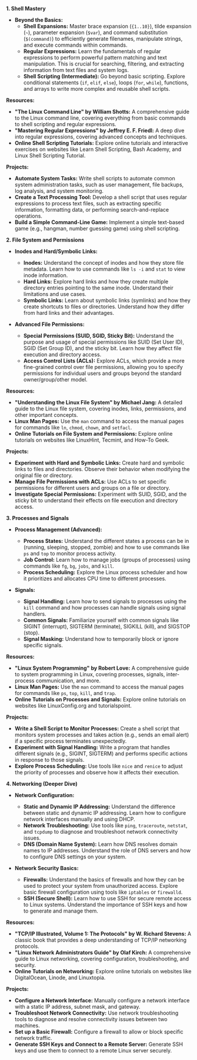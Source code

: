 **1. Shell Mastery**

* **Beyond the Basics:**
    * **Shell Expansions:** Master brace expansion (`{1..10}`), tilde expansion (`~`), parameter expansion (`$var`), and command substitution (`$(command)`) to efficiently generate filenames, manipulate strings, and execute commands within commands.
    * **Regular Expressions:** Learn the fundamentals of regular expressions to perform powerful pattern matching and text manipulation. This is crucial for searching, filtering, and extracting information from text files and system logs.
    * **Shell Scripting (Intermediate):**  Go beyond basic scripting. Explore conditional statements (`if`, `elif`, `else`), loops (`for`, `while`), functions, and arrays to write more complex and reusable shell scripts.

**Resources:**

* **"The Linux Command Line" by William Shotts:** A comprehensive guide to the Linux command line, covering everything from basic commands to shell scripting and regular expressions.
* **"Mastering Regular Expressions" by Jeffrey E. F. Friedl:** A deep dive into regular expressions, covering advanced concepts and techniques.
* **Online Shell Scripting Tutorials:** Explore online tutorials and interactive exercises on websites like Learn Shell Scripting, Bash Academy, and Linux Shell Scripting Tutorial.

**Projects:**

* **Automate System Tasks:** Write shell scripts to automate common system administration tasks, such as user management, file backups, log analysis, and system monitoring.
* **Create a Text Processing Tool:** Develop a shell script that uses regular expressions to process text files, such as extracting specific information, formatting data, or performing search-and-replace operations.
* **Build a Simple Command-Line Game:** Implement a simple text-based game (e.g., hangman, number guessing game) using shell scripting.


**2. File System and Permissions**

* **Inodes and Hard/Symbolic Links:**
    * **Inodes:**  Understand the concept of inodes and how they store file metadata. Learn how to use commands like `ls -i` and `stat` to view inode information.
    * **Hard Links:**  Explore hard links and how they create multiple directory entries pointing to the same inode. Understand their limitations and use cases.
    * **Symbolic Links:**  Learn about symbolic links (symlinks) and how they create shortcuts to files or directories. Understand how they differ from hard links and their advantages.

* **Advanced File Permissions:**
    * **Special Permissions (SUID, SGID, Sticky Bit):**  Understand the purpose and usage of special permissions like SUID (Set User ID), SGID (Set Group ID), and the sticky bit. Learn how they affect file execution and directory access.
    * **Access Control Lists (ACLs):**  Explore ACLs, which provide a more fine-grained control over file permissions, allowing you to specify permissions for individual users and groups beyond the standard owner/group/other model.

**Resources:**

* **"Understanding the Linux File System" by Michael Jang:** A detailed guide to the Linux file system, covering inodes, links, permissions, and other important concepts.
* **Linux Man Pages:** Use the `man` command to access the manual pages for commands like `ln`, `chmod`, `chown`, and `setfacl`.
* **Online Tutorials on File System and Permissions:** Explore online tutorials on websites like LinuxHint, Tecmint, and How-To Geek.

**Projects:**

* **Experiment with Hard and Symbolic Links:** Create hard and symbolic links to files and directories. Observe their behavior when modifying the original file or directory.
* **Manage File Permissions with ACLs:** Use ACLs to set specific permissions for different users and groups on a file or directory.
* **Investigate Special Permissions:**  Experiment with SUID, SGID, and the sticky bit to understand their effects on file execution and directory access.


**3. Processes and Signals**

* **Process Management (Advanced):**
    * **Process States:**  Understand the different states a process can be in (running, sleeping, stopped, zombie) and how to use commands like `ps` and `top` to monitor process activity.
    * **Job Control:**  Learn how to manage jobs (groups of processes) using commands like `fg`, `bg`, `jobs`, and `kill`.
    * **Process Scheduling:**  Explore the Linux process scheduler and how it prioritizes and allocates CPU time to different processes.

* **Signals:**
    * **Signal Handling:**  Learn how to send signals to processes using the `kill` command and how processes can handle signals using signal handlers.
    * **Common Signals:**  Familiarize yourself with common signals like SIGINT (interrupt), SIGTERM (terminate), SIGKILL (kill), and SIGSTOP (stop).
    * **Signal Masking:**  Understand how to temporarily block or ignore specific signals.

**Resources:**

* **"Linux System Programming" by Robert Love:** A comprehensive guide to system programming in Linux, covering processes, signals, inter-process communication, and more.
* **Linux Man Pages:** Use the `man` command to access the manual pages for commands like `ps`, `top`, `kill`, and `trap`.
* **Online Tutorials on Processes and Signals:** Explore online tutorials on websites like LinuxConfig.org and tutorialspoint.

**Projects:**

* **Write a Shell Script to Monitor Processes:**  Create a shell script that monitors system processes and takes action (e.g., sends an email alert) if a specific process terminates unexpectedly.
* **Experiment with Signal Handling:**  Write a program that handles different signals (e.g., SIGINT, SIGTERM) and performs specific actions in response to those signals.
* **Explore Process Scheduling:**  Use tools like `nice` and `renice` to adjust the priority of processes and observe how it affects their execution.


**4.  Networking (Deeper Dive)**

* **Network Configuration:**
    * **Static and Dynamic IP Addressing:**  Understand the difference between static and dynamic IP addressing. Learn how to configure network interfaces manually and using DHCP.
    * **Network Troubleshooting:**  Use tools like `ping`, `traceroute`, `netstat`, and `tcpdump` to diagnose and troubleshoot network connectivity issues.
    * **DNS (Domain Name System):**  Learn how DNS resolves domain names to IP addresses. Understand the role of DNS servers and how to configure DNS settings on your system.

* **Network Security Basics:**
    * **Firewalls:**  Understand the basics of firewalls and how they can be used to protect your system from unauthorized access. Explore basic firewall configuration using tools like `iptables` or `firewalld`.
    * **SSH (Secure Shell):**  Learn how to use SSH for secure remote access to Linux systems. Understand the importance of SSH keys and how to generate and manage them.

**Resources:**

* **"TCP/IP Illustrated, Volume 1: The Protocols" by W. Richard Stevens:**  A classic book that provides a deep understanding of TCP/IP networking protocols.
* **"Linux Network Administrators Guide" by Olaf Kirch:**  A comprehensive guide to Linux networking, covering configuration, troubleshooting, and security.
* **Online Tutorials on Networking:**  Explore online tutorials on websites like DigitalOcean, Linode, and Linuxtopia.

**Projects:**

* **Configure a Network Interface:**  Manually configure a network interface with a static IP address, subnet mask, and gateway.
* **Troubleshoot Network Connectivity:**  Use network troubleshooting tools to diagnose and resolve connectivity issues between two machines.
* **Set up a Basic Firewall:**  Configure a firewall to allow or block specific network traffic.
* **Generate SSH Keys and Connect to a Remote Server:**  Generate SSH keys and use them to connect to a remote Linux server securely.


